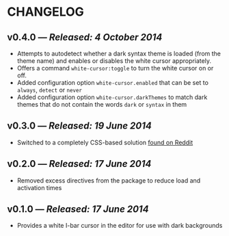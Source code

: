 # CHANGELOG

## **v0.4.0** &mdash; *Released: 4 October 2014*

* Attempts to autodetect whether a dark syntax theme is loaded (from the theme name) and enables or disables the white cursor appropriately.
* Offers a command `white-cursor:toggle` to turn the white cursor on or off.
* Added configuration option `white-cursor.enabled` that can be set to `always`, `detect` or `never`
* Added configuration option `white-cursor.darkThemes` to match dark themes that do not contain the words `dark` or `syntax` in them

## **v0.3.0** &mdash; *Released: 19 June 2014*

* Switched to a completely CSS-based solution [found on Reddit](http://www.reddit.com/r/Atom/comments/28m5nu/change_your_text_cursor_to_white/)

## **v0.2.0** &mdash; *Released: 17 June 2014*

* Removed excess directives from the package to reduce load and activation times

## **v0.1.0** &mdash; *Released: 17 June 2014*

* Provides a white I-bar cursor in the editor for use with dark backgrounds
